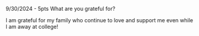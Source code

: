 9/30/2024 - 5pts
What are you grateful for?

I am grateful for my family who continue to love and support me even while I am away at college!